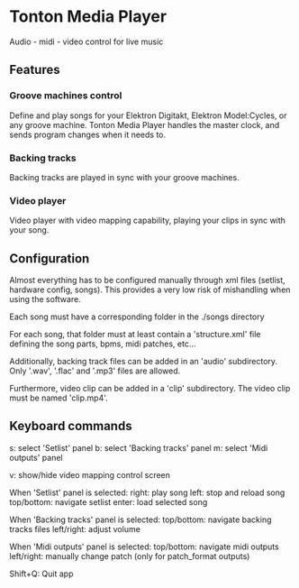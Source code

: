 # Tonton Media Player
Audio - midi - video control for live music

## Features
### Groove machines control
Define and play songs for your Elektron Digitakt, Elektron Model:Cycles, or any groove machine.
Tonton Media Player handles the master clock, and sends program changes when it needs to.

### Backing tracks
Backing tracks are played in sync with your groove machines.

### Video player
Video player with video mapping capability, playing your clips in sync with your song.

## Configuration
Almost everything has to be configured manually through xml files (setlist, hardware config, songs). This provides a very low risk of mishandling when using the software.

Each song must have a corresponding folder in the ./songs directory

For each song, that folder must at least contain a 'structure.xml' file defining the song parts, bpms, midi patches, etc...

Additionally, backing track files can be added in an 'audio' subdirectory.
Only '.wav', '.flac' and '.mp3' files are allowed.

Furthermore, video clip can be added in a 'clip' subdirectory.
The video clip must be named 'clip.mp4'.

## Keyboard commands
s: select 'Setlist' panel
b: select 'Backing tracks' panel
m: select 'Midi outputs' panel

v: show/hide video mapping control screen

When 'Setlist' panel is selected:
right: play song
left: stop and reload song
top/bottom: navigate setlist
enter: load selected song

When 'Backing tracks' panel is selected:
top/bottom: navigate backing tracks files
left/right: adjust volume

When 'Midi outputs' panel is selected:
top/bottom: navigate midi outputs
left/right: manually change patch (only for patch_format outputs)

Shift+Q: Quit app
